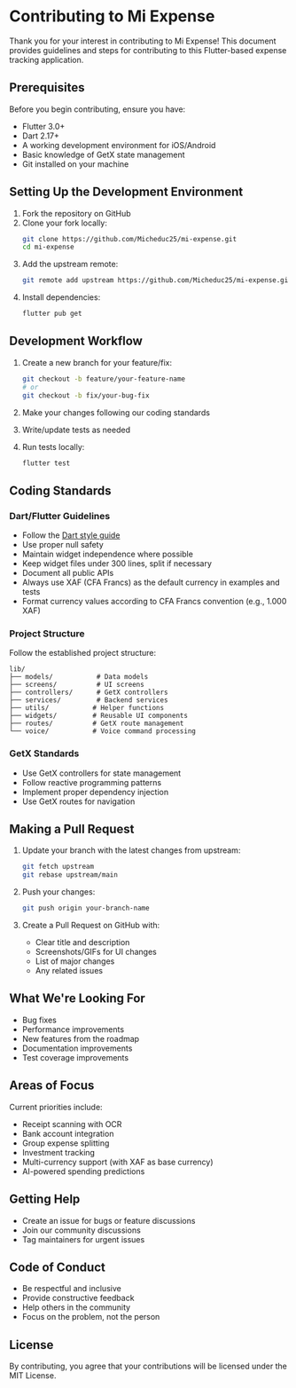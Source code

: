 # Contributing to Mi Expense

Thank you for your interest in contributing to Mi Expense! This document provides guidelines and steps for contributing to this Flutter-based expense tracking application.

## Prerequisites

Before you begin contributing, ensure you have:

- Flutter 3.0+
- Dart 2.17+
- A working development environment for iOS/Android
- Basic knowledge of GetX state management
- Git installed on your machine

## Setting Up the Development Environment

1. Fork the repository on GitHub
2. Clone your fork locally:
   ```bash
   git clone https://github.com/Micheduc25/mi-expense.git
   cd mi-expense
   ```
3. Add the upstream remote:
   ```bash
   git remote add upstream https://github.com/Micheduc25/mi-expense.git
   ```
4. Install dependencies:
   ```bash
   flutter pub get
   ```

## Development Workflow

1. Create a new branch for your feature/fix:
   ```bash
   git checkout -b feature/your-feature-name
   # or
   git checkout -b fix/your-bug-fix
   ```

2. Make your changes following our coding standards
3. Write/update tests as needed
4. Run tests locally:
   ```bash
   flutter test
   ```

## Coding Standards

### Dart/Flutter Guidelines

- Follow the [Dart style guide](https://dart.dev/guides/language/effective-dart/style)
- Use proper null safety
- Maintain widget independence where possible
- Keep widget files under 300 lines, split if necessary
- Document all public APIs
- Always use XAF (CFA Francs) as the default currency in examples and tests
- Format currency values according to CFA Francs convention (e.g., 1.000 XAF)

### Project Structure

Follow the established project structure:
```
lib/
├── models/           # Data models
├── screens/          # UI screens
├── controllers/      # GetX controllers
├── services/         # Backend services
├── utils/           # Helper functions
├── widgets/         # Reusable UI components
├── routes/          # GetX route management
└── voice/           # Voice command processing
```

### GetX Standards

- Use GetX controllers for state management
- Follow reactive programming patterns
- Implement proper dependency injection
- Use GetX routes for navigation

## Making a Pull Request

1. Update your branch with the latest changes from upstream:
   ```bash
   git fetch upstream
   git rebase upstream/main
   ```

2. Push your changes:
   ```bash
   git push origin your-branch-name
   ```

3. Create a Pull Request on GitHub with:
   - Clear title and description
   - Screenshots/GIFs for UI changes
   - List of major changes
   - Any related issues

## What We're Looking For

- Bug fixes
- Performance improvements
- New features from the roadmap
- Documentation improvements
- Test coverage improvements

## Areas of Focus

Current priorities include:
- Receipt scanning with OCR
- Bank account integration
- Group expense splitting
- Investment tracking
- Multi-currency support (with XAF as base currency)
- AI-powered spending predictions

## Getting Help

- Create an issue for bugs or feature discussions
- Join our community discussions
- Tag maintainers for urgent issues

## Code of Conduct

- Be respectful and inclusive
- Provide constructive feedback
- Help others in the community
- Focus on the problem, not the person

## License

By contributing, you agree that your contributions will be licensed under the MIT License.